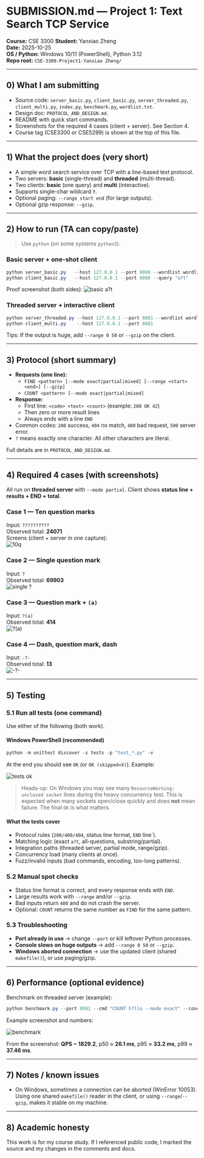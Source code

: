 # SUBMISSION.md — Project 1: Text Search TCP Service

**Course:** CSE 3300
**Student:** Yanxiao Zheng  
**Date:** 2025-10-25  
**OS / Python:** Windows 10/11 (PowerShell), Python 3.12  
**Repo root:** `CSE-3300-Project1-Yanxiao Zheng/`

---

## 0) What I am submitting

- Source code: `server_basic.py`, `client_basic.py`, `server_threaded.py`, `client_multi.py`, `index.py`, `benchmark.py`, `wordlist.txt`.
- Design doc: `PROTOCOL_AND_DESIGN.md`.
- README with quick start commands.
- Screenshots for the required 4 cases (client + server). See Section 4.
- Course tag (CSE3300 or CSE5299) is shown at the top of this file.

---

## 1) What the project does (very short)

- A simple word search service over TCP with a line-based text protocol.
- Two servers: **basic** (single-thread) and **threaded** (multi-thread).
- Two clients: **basic** (one query) and **multi** (interactive).
- Supports single-char wildcard **`?`**.
- Optional paging: `--range start end` (for large outputs).
- Optional gzip response: `--gzip`.

---

## 2) How to run (TA can copy/paste)

> Use `python` (on some systems `python3`).

### Basic server + one-shot client

```powershell
python server_basic.py   --host 127.0.0.1 --port 8080 --wordlist wordlist.txt
python client_basic.py   --host 127.0.0.1 --port 8080 --query "a?t"
```

Proof screenshot (both sides):
![basic a?t](./screens/basic.png)

### Threaded server + interactive client

```powershell
python server_threaded.py --host 127.0.0.1 --port 8081 --wordlist wordlist.txt --mode partial
python client_multi.py    --host 127.0.0.1 --port 8081
```

Tips: If the output is huge, add `--range 0 50` or `--gzip` on the client.

---

## 3) Protocol (short summary)

- **Requests (one line):**
  - `FIND <pattern> [--mode exact|partial|mixed] [--range <start> <end>] [--gzip]`
  - `COUNT <pattern> [--mode exact|partial|mixed]`
- **Response:**
  - First line: `<code> <text> <count>` (example: `200 OK 42`)
  - Then zero or more result lines
  - Always ends with a line `END`
- Common codes: `200` success, `404` no match, `400` bad request, `500` server error.
- `?` means exactly one character. All other characters are literal.

Full details are in `PROTOCOL_AND_DESIGN.md`.

---

## 4) Required 4 cases (with screenshots)

All run on **threaded server** with `--mode partial`. Client shows **status line + results + END + total**.

### Case 1 — Ten question marks

Input: ``??????????``  
Observed total: **24071**  
Screens (client + server in one capture):  
![10q](./screens/case1.png)

### Case 2 — Single question mark

Input: ``?``  
Observed total: **69903**  
![single ?](./screens/case2.png)

### Case 3 — Question mark + `(a)`

Input: ``?(a)``  
Observed total: **414**  
![?(a)](./screens/case3.png)

### Case 4 — Dash, question mark, dash

Input: ``-?-``  
Observed total: **13**  
![ -?- ](./screens/case4.png)

---

## 5) Testing

### 5.1 Run all tests (one command)

Use either of the following (both work).

#### Windows PowerShell (recommended)

```powershell
python -m unittest discover -s tests -p "test_*.py" -v
```

At the end you should see `OK` (or `OK (skipped=X)`). Example:

![tests ok](./screens/tests.png)

> Heads-up: On Windows you may see many `ResourceWarning: unclosed socket` lines during the heavy concurrency test.
> This is expected when many sockets open/close quickly and does **not** mean failure. The final `OK` is what matters.

#### What the tests cover

- Protocol rules (`200/400/404`, status line format, `END` line`).
- Matching logic (exact `a?t`, all-questions, substring/partial).
- Integration paths (threaded server, partial mode, range/gzip).
- Concurrency load (many clients at once).
- Fuzz/invalid inputs (bad commands, encoding, too-long patterns).

### 5.2 Manual spot checks

- Status line format is correct, and every response ends with `END`.
- Large results work with `--range` and/or `--gzip`.
- Bad inputs return `400` and do not crash the server.
- Optional: `COUNT` returns the same number as `FIND` for the same pattern.

### 5.3 Troubleshooting

- **Port already in use** → change `--port` or kill leftover Python processes.
- **Console slows on huge outputs** → add `--range 0 50` or `--gzip`.
- **Windows aborted connection** → use the updated client (shared `makefile()`), or use paging/gzip.

---

## 6) Performance (optional evidence)

Benchmark on threaded server (example):

```powershell
python benchmark.py --port 8081 --cmd "COUNT h?llo --mode exact" --concurrency 50 --duration 5
```

Example screenshot and numbers:

![benchmark](./screens/benchmark.png)

From the screenshot: **QPS ~ 1829.2**, p50 ≈ **26.1 ms**, p95 ≈ **33.2 ms**, p99 ≈ **37.46 ms**.

---

## 7) Notes / known issues

- On Windows, sometimes a connection can be aborted (WinError 10053). Using one shared `makefile()` reader in the client, or using `--range`/`--gzip`, makes it stable on my machine.

---

## 8) Academic honesty

This work is for my course study. If I referenced public code, I marked the source and my changes in the comments and docs.
